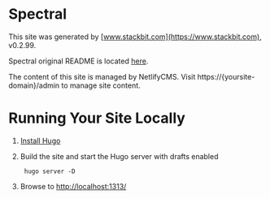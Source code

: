 # Spectral

This site was generated by [www.stackbit.com](https://www.stackbit.com), v0.2.99.

Spectral original README is located [here](./README.theme.md).

The content of this site is managed by NetlifyCMS. Visit https://{yoursite-domain}/admin to manage site content.

# Running Your Site Locally

1. [Install Hugo](https://gohugo.io/getting-started/quick-start/#step-1-install-hugo)



1. Build the site and start the Hugo server with drafts enabled

        hugo server -D

1. Browse to [http://localhost:1313/](http://localhost:1313/)
